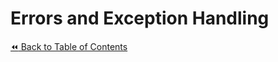 # Errors and Exception Handling

[:rewind: Back to Table of Contents](../README.md) <!-- BackToC -->

